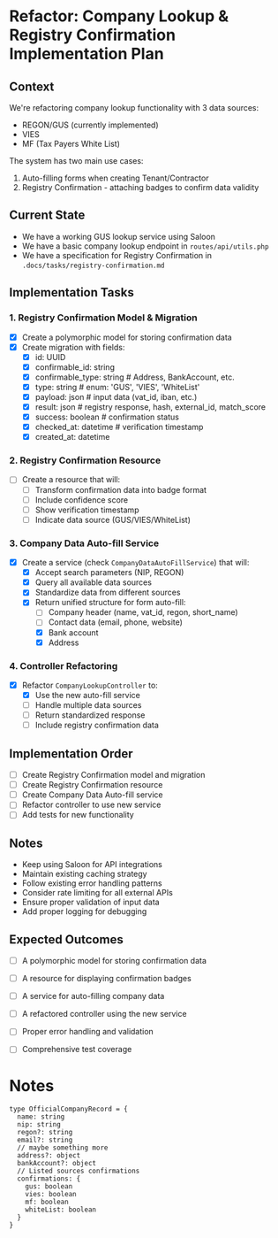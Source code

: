 # Refactor: Company Lookup & Registry Confirmation Implementation Plan

## Context
We're refactoring company lookup functionality with 3 data sources:
- REGON/GUS (currently implemented)
- VIES
- MF (Tax Payers White List)

The system has two main use cases:
1. Auto-filling forms when creating Tenant/Contractor
2. Registry Confirmation - attaching badges to confirm data validity

## Current State
- We have a working GUS lookup service using Saloon
- We have a basic company lookup endpoint in `routes/api/utils.php`
- We have a specification for Registry Confirmation in `.docs/tasks/registry-confirmation.md`

## Implementation Tasks

### 1. Registry Confirmation Model & Migration
- [x] Create a polymorphic model for storing confirmation data
- [x] Create migration with fields:
  - [x] id: UUID
  - [x] confirmable_id: string
  - [x] confirmable_type: string   # Address, BankAccount, etc.
  - [x] type: string               # enum: 'GUS', 'VIES', 'WhiteList'
  - [x] payload: json              # input data (vat_id, iban, etc.)
  - [x] result: json               # registry response, hash, external_id, match_score
  - [x] success: boolean           # confirmation status
  - [x] checked_at: datetime       # verification timestamp
  - [x] created_at: datetime

### 2. Registry Confirmation Resource
- [ ] Create a resource that will:
  - [ ] Transform confirmation data into badge format
  - [ ] Include confidence score
  - [ ] Show verification timestamp
  - [ ] Indicate data source (GUS/VIES/WhiteList)

### 3. Company Data Auto-fill Service
- [x] Create a service (check `CompanyDataAutoFillService`) that will:
  - [x] Accept search parameters (NIP, REGON)
  - [x] Query all available data sources
  - [x] Standardize data from different sources
  - [x] Return unified structure for form auto-fill:
    - [ ] Company header (name, vat_id, regon, short_name)
    - [ ] Contact data (email, phone, website)
    - [x] Bank account
    - [x] Address

### 4. Controller Refactoring
- [x] Refactor `CompanyLookupController` to:
  - [x] Use the new auto-fill service
  - [ ] Handle multiple data sources
  - [ ] Return standardized response
  - [ ] Include registry confirmation data

## Implementation Order
- [ ] Create Registry Confirmation model and migration
- [ ] Create Registry Confirmation resource
- [ ] Create Company Data Auto-fill service
- [ ] Refactor controller to use new service
- [ ] Add tests for new functionality

## Notes
- Keep using Saloon for API integrations
- Maintain existing caching strategy
- Follow existing error handling patterns
- Consider rate limiting for all external APIs
- Ensure proper validation of input data
- Add proper logging for debugging

## Expected Outcomes
- [ ] A polymorphic model for storing confirmation data
- [ ] A resource for displaying confirmation badges
- [ ] A service for auto-filling company data
- [ ] A refactored controller using the new service
- [ ] Proper error handling and validation
- [ ] Comprehensive test coverage


# Notes
```
type OfficialCompanyRecord = {
  name: string
  nip: string
  regon?: string
  email?: string
  // maybe something more
  address?: object
  bankAccount?: object
  // Listed sources confirmations
  confirmations: {
    gus: boolean
    vies: boolean
    mf: boolean
    whiteList: boolean
  }
}
```